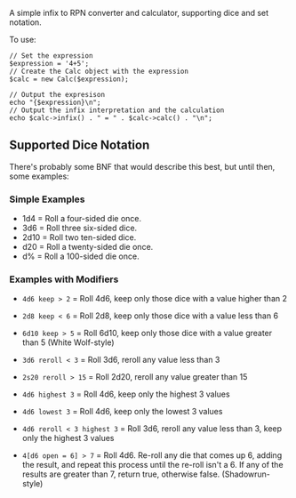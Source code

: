 A simple infix to RPN converter and calculator, supporting dice and set notation.

To use:

```
// Set the expression
$expression = '4+5';
// Create the Calc object with the expression
$calc = new Calc($expression);

// Output the expresison
echo "{$expression}\n";
// Output the infix interpretation and the calculation
echo $calc->infix() . " = " . $calc->calc() . "\n";
```

## Supported Dice Notation ##

There's probably some BNF that would describe this best, but until then, some examples:

### Simple Examples ###
  * 1d4 = Roll a four-sided die once.
  * 3d6 = Roll three six-sided dice.
  * 2d10 = Roll two ten-sided dice.
  * d20 = Roll a twenty-sided die once.
  * d% = Roll a 100-sided die once.

### Examples with Modifiers ###
  * `4d6 keep > 2` = Roll 4d6, keep only those dice with a value higher than 2
  * `2d8 keep < 6` = Roll 2d8, keep only those dice with a value less than 6
  * `6d10 keep > 5` = Roll 6d10, keep only those dice with a value greater than 5 (White Wolf-style)

  * `3d6 reroll < 3` = Roll 3d6, reroll any value less than 3
  * `2s20 reroll > 15` = Roll 2d20, reroll any value greater than 15

  * `4d6 highest 3` = Roll 4d6, keep only the highest 3 values
  * `4d6 lowest 3` = Roll 4d6, keep only the lowest 3 values

  * `4d6 reroll < 3 highest 3` = Roll 3d6, reroll any value less than 3, keep only the highest 3 values

  * `4[d6 open = 6] > 7` = Roll 4d6.  Re-roll any die that comes up 6, adding the result, and repeat this process until the re-roll isn't a 6.  If any of the results are greater than 7, return true, otherwise false.  (Shadowrun-style)
